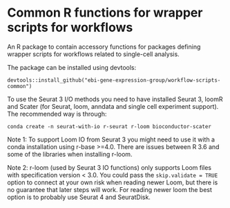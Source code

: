 # Common R functions for wrapper scripts for workflows

An R package to contain accessory functions for packages defining wrapper scripts for workflows related to single-cell analysis.

The package can be installed using devtools:

```
devtools::install_github("ebi-gene-expression-group/workflow-scripts-common")
```

To use the Seurat 3 I/O methods you need to have installed Seurat 3, loomR and Scater (for Seurat, loom, anndata and single cell experiment support). The recommended way is through:

```
conda create -n seurat-with-io r-seurat r-loom bioconductor-scater
```

Note 1: To support Loom IO from Seurat 3 you might need to use it with a conda installation using r-base >=4.0. There are issues between R 3.6 and some of the libraries when installing r-loom.

Note 2: r-loom (used by Seurat 3 IO functions) only supports Loom files with specification version < 3.0. You could pass the `skip.validate = TRUE` option to connect at your own risk when reading newer Loom, but there is no guarantee that later steps will work. For reading newer loom the best option is to probably use Seurat 4 and SeuratDisk.
